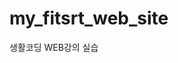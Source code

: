 # my_fitsrt_web_site
생활코딩 WEB강의 실습
<!--
https://www.youtube.com/watch?v=MN1g0490WAg&list=PLuHgQVnccGMDZP7FJ_ZsUrdCGH68ppvPb&index=18
-->

